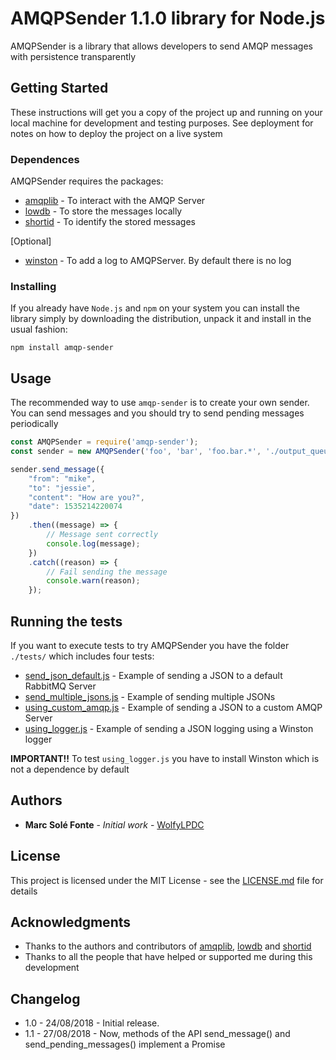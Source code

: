 # AMQPSender 1.1.0 library for Node.js

AMQPSender is a library that allows developers to send AMQP messages with persistence transparently

## Getting Started

These instructions will get you a copy of the project up and running on your local machine for development and testing 
purposes. See deployment for notes on how to deploy the project on a live system

### Dependences

AMQPSender requires the packages:
- [amqplib](https://github.com/squaremo/amqp.node) - To interact with the AMQP Server
- [lowdb](https://github.com/typicode/lowdb) - To store the messages locally
- [shortid](https://github.com/dylang/shortid) - To identify the stored messages

[Optional]
- [winston](https://github.com/winstonjs/winston) - To add a log to AMQPServer. By default there is no log


### Installing

If you already have `Node.js` and `npm` on your system you can install the library simply by downloading the 
distribution, unpack it and install in the usual fashion:

```
npm install amqp-sender
```

## Usage

The recommended way to use `amqp-sender` is to create your own sender. You can send messages and you should try to send 
pending messages periodically

```js
const AMQPSender = require('amqp-sender');
const sender = new AMQPSender('foo', 'bar', 'foo.bar.*', './output_queue.json');

sender.send_message({
    "from": "mike",
    "to": "jessie",
    "content": "How are you?",
    "date": 1535214220074
})
    .then((message) => {
        // Message sent correctly
        console.log(message);
    })
    .catch((reason) => {
        // Fail sending the message
        console.warn(reason);
    });
```

## Running the tests

If you want to execute tests to try AMQPSender you have the folder `./tests/` which includes four tests:
 * [send_json_default.js](tests/send_json_default.js) - Example of sending a JSON to a default RabbitMQ Server
 * [send_multiple_jsons.js](tests/send_multiple_jsons.js) - Example of sending multiple JSONs
 * [using_custom_amqp.js](tests/using_custom_amqp_server.js) - Example of sending a JSON to a custom AMQP Server
 * [using_logger.js](tests/using_logger.js) - Example of sending a JSON logging using a Winston logger
 
**__IMPORTANT!!__** To test `using_logger.js` you have to install Winston which is not a dependence by default

## Authors

* **Marc Solé Fonte** - *Initial work* - [WolfyLPDC](https://github.com/WolfyLPDC/)

## License

This project is licensed under the MIT License - see the [LICENSE.md](LICENSE.md) file for details

## Acknowledgments

* Thanks to the authors and contributors of [amqplib](https://github.com/squaremo/amqp.node), 
[lowdb](https://github.com/typicode/lowdb) and [shortid](https://github.com/dylang/shortid) 
* Thanks to all the people that have helped or supported me during this development

## Changelog

- 1.0 - 24/08/2018 - Initial release.
- 1.1 - 27/08/2018 - Now, methods of the API send_message() and send_pending_messages() implement a Promise